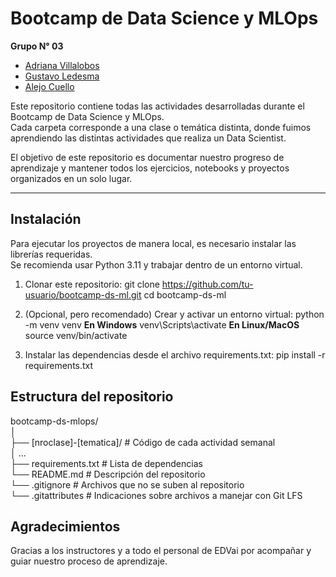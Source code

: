 # Bootcamp de Data Science y MLOps

**Grupo N° 03**

- [Adriana Villalobos](https://github.com/pixelciosa)
- [Gustavo Ledesma](https://github.com/6ustav0)
- [Alejo Cuello](https://github.com/alejo-cuello)

Este repositorio contiene todas las actividades desarrolladas durante el Bootcamp de Data Science y MLOps.  
Cada carpeta corresponde a una clase o temática distinta, donde fuimos aprendiendo las distintas actividades que realiza un Data Scientist.

El objetivo de este repositorio es documentar nuestro progreso de aprendizaje y mantener todos los ejercicios, notebooks y proyectos organizados en un solo lugar.

---

## Instalación

Para ejecutar los proyectos de manera local, es necesario instalar las librerías requeridas.  
Se recomienda usar Python 3.11 y trabajar dentro de un entorno virtual.

1. Clonar este repositorio:
   git clone https://github.com/tu-usuario/bootcamp-ds-ml.git
   cd bootcamp-ds-ml

2. (Opcional, pero recomendado) Crear y activar un entorno virtual:
   python -m venv venv
   **En Windows**
   venv\Scripts\activate
   **En Linux/MacOS**
   source venv/bin/activate

3. Instalar las dependencias desde el archivo requirements.txt:
   pip install -r requirements.txt

## Estructura del repositorio

bootcamp-ds-mlops/<br>
│<br>
├── [nroclase]-[tematica]/ # Código de cada actividad semanal <br>
│   ... <br>
├── requirements.txt   # Lista de dependencias <br>
└── README.md          # Descripción del repositorio <br>
└── .gitignore          # Archivos que no se suben al repositorio <br>
└── .gitattributes          # Indicaciones sobre archivos a manejar con Git LFS

## Agradecimientos

Gracias a los instructores y a todo el personal de EDVai por acompañar y guiar nuestro proceso de aprendizaje.
